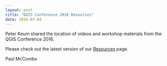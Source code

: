 ```yaml
---
layout: post
title: "QGIS Conference 2016 Resources"
date: 2016-07-03
---
```


Peter Keum shared the location of videos and workshop materials from the QGIS Conference 2016.

Please check out the latest version of our [Resources](/resources.html) page.

Paul McCombs